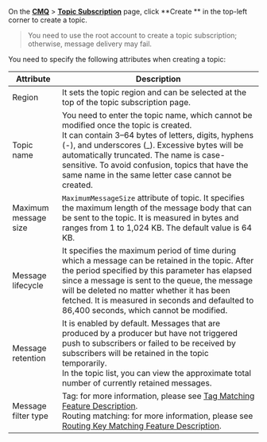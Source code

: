 On the **[CMQ](https://console.cloud.tencent.com/mq)** > **[Topic Subscription](https://console.cloud.tencent.com/mq/topic?fromNav=1)** page, click **Create ** in the top-left corner to create a topic.
>You need to use the root account to create a topic subscription; otherwise, message delivery may fail.

You need to specify the following attributes when creating a topic:

| Attribute | Description | 
|---------|---------|
| Region | It sets the topic region and can be selected at the top of the topic subscription page. |
| Topic name | You need to enter the topic name, which cannot be modified once the topic is created. <br>It can contain 3–64 bytes of letters, digits, hyphens (-), and underscores (_). Excessive bytes will be automatically truncated. The name is case-sensitive. To avoid confusion, topics that have the same name in the same letter case cannot be created. | 
| Maximum message size | `MaximumMessageSize` attribute of topic. It specifies the maximum length of the message body that can be sent to the topic. It is measured in bytes and ranges from 1 to 1,024 KB. The default value is 64 KB. |
| Message lifecycle | It specifies the maximum period of time during which a message can be retained in the topic. After the period specified by this parameter has elapsed since a message is sent to the queue, the message will be deleted no matter whether it has been fetched. It is measured in seconds and defaulted to 86,400 seconds, which cannot be modified. |
| Message retention | It is enabled by default. Messages that are produced by a producer but have not triggered push to subscribers or failed to be received by subscribers will be retained in the topic temporarily. <br>In the topic list, you can view the approximate total number of currently retained messages. |
| Message filter type | Tag: for more information, please see [Tag Matching Feature Description](https://intl.cloud.tencent.com/document/product/406/6906).<br>Routing matching: for more information, please see [Routing Key Matching Feature Description](https://intl.cloud.tencent.com/document/product/406/8127). |


